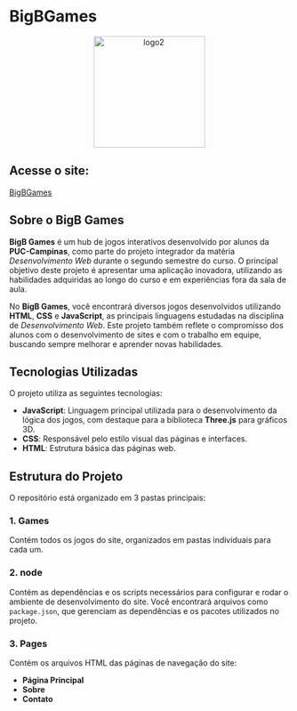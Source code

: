# BigBGames

<p align="center">
  <img src="https://github.com/user-attachments/assets/44522383-499c-4bf7-84f5-35b2be1f5de7" alt="logo2" width="200px">
</p>

## Acesse o site:
[BigBGames](https://bigbgames.com.br)

## Sobre o BigB Games

**BigB Games** é um hub de jogos interativos desenvolvido por alunos da **PUC-Campinas**, como parte do projeto integrador da matéria *Desenvolvimento Web* durante o segundo semestre do curso. O principal objetivo deste projeto é apresentar uma aplicação inovadora, utilizando as habilidades adquiridas ao longo do curso e em experiências fora da sala de aula.

No **BigB Games**, você encontrará diversos jogos desenvolvidos utilizando **HTML**, **CSS** e **JavaScript**, as principais linguagens estudadas na disciplina de *Desenvolvimento Web*. Este projeto também reflete o compromisso dos alunos com o desenvolvimento de sites e com o trabalho em equipe, buscando sempre melhorar e aprender novas habilidades.

## Tecnologias Utilizadas

O projeto utiliza as seguintes tecnologias:

- **JavaScript**: Linguagem principal utilizada para o desenvolvimento da lógica dos jogos, com destaque para a biblioteca **Three.js** para gráficos 3D.
- **CSS**: Responsável pelo estilo visual das páginas e interfaces.
- **HTML**: Estrutura básica das páginas web.

## Estrutura do Projeto

O repositório está organizado em 3 pastas principais:

### 1. **Games**
Contém todos os jogos do site, organizados em pastas individuais para cada um.

### 2. **node**
Contém as dependências e os scripts necessários para configurar e rodar o ambiente de desenvolvimento do site. Você encontrará arquivos como `package.json`, que gerenciam as dependências e os pacotes utilizados no projeto.

### 3. **Pages**
Contém os arquivos HTML das páginas de navegação do site:
- **Página Principal**
- **Sobre**
- **Contato**

